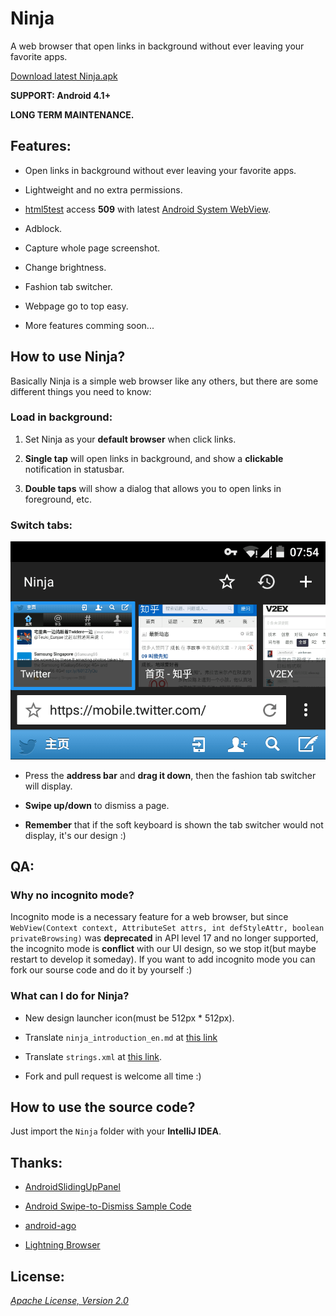 Ninja
===

A web browser that open links in background without ever leaving your favorite apps.

[Download latest Ninja.apk](https://github.com/mthli/Ninja/releases/download/v1.1.2/Ninja.1.1.2.apk "Ninja.1.1.2.apk")

__SUPPORT: Android 4.1+__

__LONG TERM MAINTENANCE.__

## Features:

 - Open links in background without ever leaving your favorite apps.

 - Lightweight and no extra permissions.

 - [html5test](html5test.com "html5test.com") access __509__ with latest [Android System WebView](https://play.google.com/store/apps/details?id=com.google.android.webview "Android System WebView").

 - Adblock.

 - Capture whole page screenshot.

 - Change brightness.

 - Fashion tab switcher.

 - Webpage go to top easy.

 - More features comming soon...

## How to use Ninja?

Basically Ninja is a simple web browser like any others, but there are some different things you need to know:

### Load in background:

 1. Set Ninja as your __default browser__ when click links.

 2. __Single tap__ will open links in background, and show a __clickable__ notification in statusbar.

 3. __Double taps__ will show a dialog that allows you to open links in foreground, etc.

### Switch tabs:

![tab_switcher.png](/Art/screenshot/tab_switcher.png "tab_switcher.png")

 - Press the __address bar__ and __drag it down__, then the fashion tab switcher will display.

 - __Swipe up/down__ to dismiss a page.

 - __Remember__ that if the soft keyboard is shown the tab switcher would not display, it's our design :)

## QA:

### Why no incognito mode?

Incognito mode is a necessary feature for a web browser, but since `WebView(Context context, AttributeSet attrs, int defStyleAttr, boolean privateBrowsing)` was __deprecated__ in API level 17 and no longer supported, the incognito mode is __conflict__ with our UI design, so we stop it(but maybe restart to develop it someday). If you want to add incognito mode you can fork our sourse code and do it by yourself :)

### What can I do for Ninja?

 - New design launcher icon(must be 512px * 512px).

 - Translate `ninja_introduction_en.md` at [this link](https://github.com/mthli/Ninja/blob/master/Ninja/assets/ninja_introduction_en.md "ninja_introduction_en.md")

 - Translate `strings.xml` at [this link](https://github.com/mthli/Ninja/blob/master/Ninja/res/values/strings.xml "strings.xml").

 - Fork and pull request is welcome all time :)

## How to use the source code?

Just import the `Ninja` folder with your __IntelliJ IDEA__.

## Thanks:

 - [AndroidSlidingUpPanel](https://github.com/umano/AndroidSlidingUpPanel "AndroidSlidingUpPanel")

 - [Android Swipe-to-Dismiss Sample Code](https://github.com/romannurik/Android-SwipeToDismiss "Android Swipe-to-Dismiss Sample Code")

 - [android-ago](https://github.com/curioustechizen/android-ago "android-ago")

 - [Lightning Browser](https://github.com/anthonycr/Lightning-Browser "Lightning-Browser")

## License:

_[Apache License, Version 2.0](https://github.com/mthli/Ninja/blob/master/LICENSE "Apache License, Version 2.0")_
